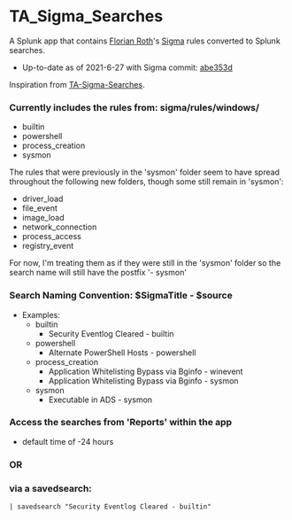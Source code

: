 # TA_Sigma_Searches
A Splunk app that contains [Florian Roth](https://twitter.com/Cyb3rOps)'s [Sigma](https://github.com/Neo23x0/sigma) rules converted to Splunk searches.
* Up-to-date as of 2021-6-27 with Sigma commit: [abe353d](https://github.com/SigmaHQ/sigma/commit/abe353de660465d94e45f3b856fdcd1e51f807f7)

Inspiration from [TA-Sigma-Searches](https://github.com/dstaulcu/TA-Sigma-Searches).
### Currently includes the rules from: sigma/rules/windows/
* builtin
* powershell
* process_creation
* sysmon

The rules that were previously in the 'sysmon' folder seem to have spread throughout the following new folders, though some still remain in 'sysmon':
* driver_load
* file_event
* image_load
* network_connection
* process_access
* registry_event

For now, I'm treating them as if they were still in the 'sysmon' folder so the search name will still have the postfix '- sysmon'

### Search Naming Convention: $SigmaTitle - $source
* Examples:
    * builtin
        * Security Eventlog Cleared - builtin
    * powershell
        * Alternate PowerShell Hosts - powershell
    * process_creation
        * Application Whitelisting Bypass via Bginfo - winevent
        * Application Whitelisting Bypass via Bginfo - sysmon
    * sysmon
        * Executable in ADS - sysmon

### Access the searches from 'Reports' within the app
* default time of -24 hours
### OR 
### via a savedsearch:
```
| savedsearch "Security Eventlog Cleared - builtin"
```
